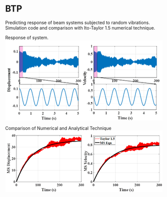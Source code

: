 # BTP
Predicting response of beam systems subjected to random vibrations. Simulation code and comparison with Ito-Taylor 1.5 numerical technique.


Response of system.
![alt text](image-1.png)

Comparison of Numerical and Analytical Technique
![alt text](image.png)